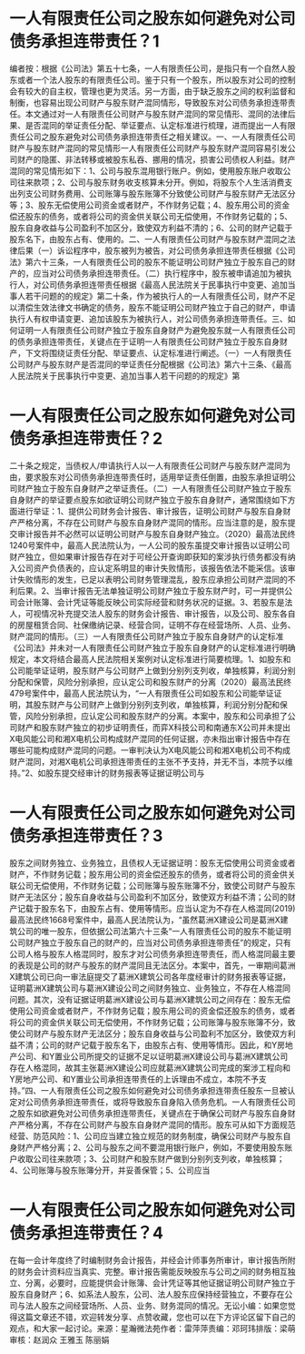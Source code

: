 # 一人有限责任公司之股东如何避免对公司债务承担连带责任？1

编者按：根据《公司法》第五十七条，一人有限责任公司，是指只有一个自然人股东或者一个法人股东的有限责任公司。鉴于只有一个股东，所以股东对公司的控制会有较大的自主权，管理也更为灵活。另一方面，由于缺乏股东之间的权利监督和制衡，也容易出现公司财产与股东财产混同情形，导致股东对公司债务承担连带责任。本文通过对一人有限责任公司财产与股东财产混同的常见情形、混同的法律后果、是否混同的举证责任分配、举证要点、认定标准进行梳理，进而提出一人有限责任公司之股东避免对公司债务承担连带责任之相关建议。一、一人有限责任公司财产与股东财产混同的常见情形一人有限责任公司财产与股东财产混同容易引发公司财产的隐匿、非法转移或被股东私吞、挪用的情况，损害公司债权人利益。财产混同的常见情形如下：1、公司与股东混用银行账户。例如，使用股东账户收取公司往来款项；2、公司与股东财务收支核算未分开。例如，将股东个人生活消费支出列支公司财务费用、公司账簿与股东账簿不分致使公司财产与股东财产无法区分等；3、股东无偿使用公司资金或者财产，不作财务记载；4、股东用公司的资金偿还股东的债务，或者将公司的资金供关联公司无偿使用，不作财务记载的；5、股东自身收益与公司盈利不加区分，致使双方利益不清的；6、公司的财产记载于股东名下，由股东占有、使用的。二、一人有限责任公司财产与股东财产混同之法律后果（一）诉讼程序中，股东被列为被告，对公司债务承担连带责任根据《公司法》第六十三条，一人有限责任公司的股东不能证明公司财产独立于股东自己的财产的，应当对公司债务承担连带责任。（二）执行程序中，股东被申请追加为被执行人，对公司债务承担连带责任根据《最高人民法院关于民事执行中变更、追加当事人若干问题的的规定》第二十条，作为被执行人的一人有限责任公司，财产不足以清偿生效法律文书确定的债务，股东不能证明公司财产独立于自己的财产，申请执行人有权申请变更、追加该股东为被执行人，对公司债务承担连带责任。三、如何证明一人有限责任公司财产独立于股东自身财产为避免股东就一人有限责任公司的债务承担连带责任，关键点在于证明一人有限责任公司财产独立于股东自身财产，下文将围绕证责任分配、举证要点、认定标准进行阐述。（一）一人有限责任公司财产与股东财产是否混同的举证责任分配根据《公司法》第六十三条、《最高人民法院关于民事执行中变更、追加当事人若干问题的的规定》第

# 一人有限责任公司之股东如何避免对公司债务承担连带责任？2

二十条之规定，当债权人/申请执行人以一人有限责任公司财产与股东财产混同为由，要求股东对公司债务承担连带责任时，适用举证责任倒置，由股东承担证明公司财产独立于股东自身财产之举证责任。（二）一人有限责任公司财产独立于股东自身财产的举证要点股东如欲证明公司财产独立于股东自身财产，通常围绕如下方面进行举证：1、提供公司财务会计报告、审计报告，证明公司财产与股东自身财产严格分离，不存在公司财产与股东自身财产混同的情形。应当注意的是，股东提交审计报告并不必然可以证明公司财产与股东自身财产独立。（2020）最高法民终1240号案件中，最高人民法院认为，一人公司的股东虽提交审计报告以证明公司财产独立，但如果审计报告存在对于可经公开查询即获知的案涉执行债务都没有纳入公司资产负债表的，应认定系明显的审计失败情形，该报告依法不能采信。该审计失败情形的发生，已足以表明公司财务管理混乱，股东应承担公司财产混同的不利后果。2、当审计报告无法单独证明公司财产独立于股东财产时，可一并提供公司会计账簿、会计凭证等能反映公司实际经营和财务状况的证据。3、若股东是法人，可视情况补充提交法人股东的财务会计报告、审计报告，以及公司、股东各自的房屋租赁合同、社保缴纳记录、经营合同，证明不存在经营场所、人员、业务、财产混同的情形。（三）一人有限责任公司财产独立于股东自身财产的认定标准《公司法》并未对一人有限责任公司财产独立于股东自身财产的认定标准进行明确规定，本文将结合最高人民法院相关案例对认定标准进行简要梳理。1、如股东和公司能举证证明，股东财产与公司财产上做到分别列支列收，单独核算，利润分别分配和保管，风险分别承担，应认定公司和股东财产的分离（2020）最高法民终479号案件中，最高人民法院认为，“一人有限责任公司如股东和公司能举证证明，其股东财产与公司财产上做到分别列支列收，单独核算，利润分别分配和保管，风险分别承担，应认定公司和股东财产的分离。本案中，股东和公司承担了公司财产和股东财产独立的初步证明责任，而弈X科技公司和南通东X公司并未提出X电风能公司和湘X电机公司构成财产混同的任何证据，亦未指出审计报告中存在哪些可能构成财产混同的问题。一审判决认为X电风能公司和湘X电机公司不构成财产混同，对湘X电机公司承担连带责任的主张不予支持，并无不当，本院予以维持。”2、如股东提交经审计的财务报表等证据证明公司与

# 一人有限责任公司之股东如何避免对公司债务承担连带责任？3

股东之间财务独立、业务独立，且债权人无证据证明：股东无偿使用公司资金或者财产，不作财务记载；股东用公司的资金偿还股东的债务，或者将公司的资金供关联公司无偿使用，不作财务记载；公司账簿与股东账簿不分，致使公司财产与股东财产无法区分；股东自身收益与公司盈利不加区分，致使双方利益不清；公司的财产记载于股东名下，由股东占有、使用等情形。应当认定为不存在人格混同(2019)最高法民终1668号案件中，最高人民法院认为，“虽然葛洲X建设公司是葛洲X建筑公司的唯一股东，但依据公司法第六十三条“一人有限责任公司的股东不能证明公司财产独立于股东自己的财产的，应当对公司债务承担连带责任”的规定，只有公司人格与股东人格混同时，股东才对公司债务承担连带责任，而人格混同最主要的表现是公司的财产与股东的财产混同且无法区分。本案中，首先，一审期间葛洲X建筑公司已向一审法庭提交了葛洲X建筑公司各年度经审计的财务报表等证据，证明葛洲X建筑公司与葛洲X建设公司之间财务独立、业务独立，不存在人格混同问题。其次，没有证据证明葛洲X建设公司与葛洲X建筑公司之间存在：股东无偿使用公司资金或者财产，不作财务记载；股东用公司的资金偿还股东的债务，或者将公司的资金供关联公司无偿使用，不作财务记载；公司账簿与股东账簿不分，致使公司财产与股东财产无法区分；股东自身收益与公司盈利不加区分，致使双方利益不清；公司的财产记载于股东名下，由股东占有、使用等情形。因此，和Y房地产公司、和Y置业公司所提交的证据不足以证明葛洲X建设公司与葛洲X建筑公司存在人格混同，故其主张葛洲X建设公司应就葛洲X建筑公司完成的案涉工程向和Y房地产公司、和Y置业公司承担连带责任的上诉理由不成立，本院不予支持。”四、一人有限责任公司之股东如何避免对公司债务承担连带责任股东一旦被认定对公司债务承担连带责任，或将导致股东自身陷入债务危机。一人有限责任公司之股东如欲避免对公司债务承担连带责任，关键点在于确保公司财产与股东自身财产严格分离，不存在公司财产与股东自身财产混同的情形。股东可从如下方面规范经营、防范风险：1、公司应当建立独立规范的财务制度，确保公司财产与股东自身财产严格分离；2、公司与股东之间不要混用银行账户，例如，不要使用股东账户收取公司往来款项；3、公司财产和股东财产做到分别列支列收，单独核算；4、公司账簿与股东账簿分开，并妥善保管；5、公司应当

# 一人有限责任公司之股东如何避免对公司债务承担连带责任？4

在每一会计年度终了时编制财务会计报告，并经会计师事务所审计，审计报告所附的财务会计资料应当真实、完整。审计报告需能反映股东与公司之间的财务相互独立、分离，必要时，应能提供会计账簿、会计凭证等其他证据证明公司财产独立于股东自身财产；6、如系法人股东，公司、法人股东应保持经营独立，不要存在公司与法人股东之间经营场所、人员、业务、财务混同的情况。无讼小编：如果您觉得这篇文章还不错，欢迎转发分享、点赞收藏，您也可以在下方评论区留下自己的观点，和大家一起讨论。来源：星瀚微法苑作者：雷萍萍责编：邓珂玮排版：梁萌审核：赵润众 王雅玉 陈丽娟

